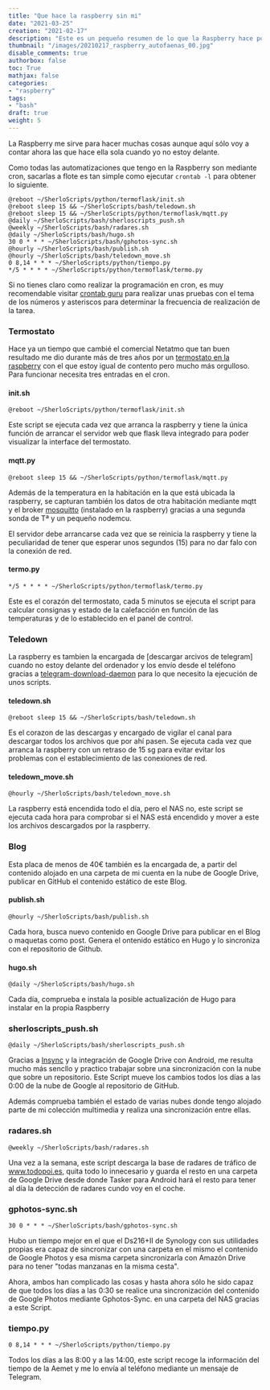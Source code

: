 ```yaml
---
title: "Que hace la raspberry sin mi"
date: "2021-03-25"
creation: "2021-02-17"
description: "Este es un pequeño resumen de lo que la Raspberry hace por mi cuando yo no estoy delante de ella"
thumbnail: "/images/20210217_raspberry_autofaenas_00.jpg"
disable_comments: true
authorbox: false
toc: True
mathjax: false
categories:
- "raspberry"
tags:
- "bash"
draft: true
weight: 5
---
```

La Raspberry me sirve para hacer muchas cosas aunque aquí sólo voy a contar ahora las que hace ella sola cuando yo no estoy delante.
<!--more-->

Como todas las automatizaciones que tengo en la Raspberry son mediante cron, sacarlas a flote es tan simple como ejecutar `crontab -l` para obtener lo siguiente.

```
@reboot ~/SherloScripts/python/termoflask/init.sh
@reboot sleep 15 && ~/SherloScripts/bash/teledown.sh
@reboot sleep 15 && ~/SherloScripts/python/termoflask/mqtt.py
@daily ~/SherloScripts/bash/sherloscripts_push.sh
@weekly ~/SherloScripts/bash/radares.sh
@daily ~/SherloScripts/bash/hugo.sh
30 0 * * * ~/SherloScripts/bash/gphotos-sync.sh
@hourly ~/SherloScripts/bash/publish.sh
@hourly ~/SherloScripts/bash/teledown_move.sh
0 8,14 * * * ~/SherloScripts/python/tiempo.py
*/5 * * * * ~/SherloScripts/python/termoflask/termo.py
```
Si no tienes claro como realizar la programación en cron, es muy recomendable visitar [crontab guru] para realizar unas pruebas con el tema de los números y asteriscos para determinar la frecuencia de realización de la tarea.

### Termostato ###
Hace ya un tiempo que cambié el comercial Netatmo que tan buen resultado me dio durante más de tres años por un [termostato en la raspberry] con el que estoy igual de contento pero mucho más orgulloso. Para funcionar necesita tres entradas en el cron.

#### init.sh ####
```
@reboot ~/SherloScripts/python/termoflask/init.sh
```
Este script se ejecuta cada vez que arranca la raspberry y tiene la única función de arrancar el servidor web que flask lleva integrado para poder visualizar la interface del termostato.

#### mqtt.py ####
```
@reboot sleep 15 && ~/SherloScripts/python/termoflask/mqtt.py
```
Además de la temperatura en la habitación en la que está ubicada la raspberry, se capturan también los datos de otra habitación mediante mqtt y el broker [mosquitto] (instalado en la raspberry) gracias a una segunda sonda de Tª y un pequeño nodemcu.

El servidor debe arrancarse cada vez que se reinicia la raspberry y tiene la peculiaridad de tener que esperar unos segundos (15) para no dar falo con la conexión de red.

#### termo.py ####
```
*/5 * * * * ~/SherloScripts/python/termoflask/termo.py
```
Este es el corazón del termostato, cada 5 minutos se ejecuta el script para calcular consignas y estado de la calefacción en función de las temperaturas y de lo establecido en el panel de control.

### Teledown ###
La raspberry es tambien la encargada de [descargar arcivos de telegram] cuando no estoy delante del ordenador y los envío desde el teléfono gracias a [telegram-download-daemon] para lo que necesito la ejecución de unos scripts.

#### teledown.sh ####
```
@reboot sleep 15 && ~/SherloScripts/bash/teledown.sh
```
Es el corazon de las descargas y encargado de vigilar el canal para descargar todos los archivos que por ahí pasen. Se ejecuta cada vez que arranca la raspberry con un retraso de 15 sg para evitar evitar los problemas con el establecimiento de las conexiones de red.

#### teledown_move.sh ####
```
@hourly ~/SherloScripts/bash/teledown_move.sh
```
La raspberry está encendida todo el día, pero el NAS no, este script se ejecuta cada hora para comprobar si el NAS está encendido y mover a este los archivos descargados por la raspberry.

### Blog ###
Esta placa de menos de 40€ también es la encargada de, a partir del contenido alojado en una carpeta de mi cuenta en la nube de Google Drive, publicar en GitHub el contenido estático de este Blog.

#### publish.sh ####
```
@hourly ~/SherloScripts/bash/publish.sh
```
Cada hora, busca nuevo contenido en Google Drive para publicar en el Blog o maquetas como post. Genera el ontenido estático en Hugo y lo sincroniza con el repositorio de Github.

#### hugo.sh ####
```
@daily ~/SherloScripts/bash/hugo.sh
```
Cada día, comprueba e instala la posible actualización de Hugo para instalar en la propia Raspberry

### sherloscripts_push.sh ###
```
@daily ~/SherloScripts/bash/sherloscripts_push.sh
```
Gracias a [Insync] y la integración de Google Drive con Android, me resulta mucho más sencllo y practico trabajar sobre una sincronización con la nube que sobre un repositorio. Este Script mueve los cambios todos los días a las 0:00 de la nube de Google al repositorio de GitHub.

Además comprueba también el estado de varias nubes donde tengo alojado parte de mi colección multimedia y realiza una sincronización entre ellas.

### radares.sh ###
```
@weekly ~/SherloScripts/bash/radares.sh
```
Una vez a la semana, este script descarga la base de radares de tráfico de www.todopoi.es, quita todo lo innecesario y guarda el resto en una carpeta de Google Drive desde donde Tasker para Android hará el resto para tener al día la detección de radares cundo voy en el coche.

### gphotos-sync.sh ###
```
30 0 * * * ~/SherloScripts/bash/gphotos-sync.sh
```
Hubo un tiempo mejor en el que el Ds216+II de Synology con sus utilidades propias era capaz de sincronizar con una carpeta en el mismo el contenido de Google Photos y esa misma carpeta sincronizarla con Amazón Drive para no tener "todas manzanas en la misma cesta".

Ahora, ambos han complicado las cosas y hasta ahora sólo he sido capaz de que todos los días a las 0:30 se realice una sincronización del contenido de Google Photos mediante Gphotos-Sync. en una carpeta del NAS gracias a este Script.

### tiempo.py ###
```
0 8,14 * * * ~/SherloScripts/python/tiempo.py
```
Todos los días a las 8:00 y a las 14:00, este script recoge la información del tiempo de la Aemet y me lo envía al teléfono mediante un mensaje de Telegram.

[crontab guru]: https://crontab.guru
[descargar archivos de telegram]: https://sherblog.pro/descargar-archivos-de-telegram
[insync]: https://www.insynchq.com
[mosquitto]: https://mosquitto.org
[telegram-download-daemon]: https://github.com/alfem/telegram-download-daemon
[termostato en la raspberry]: https://sherblog.pro/termostato-raspberry/
